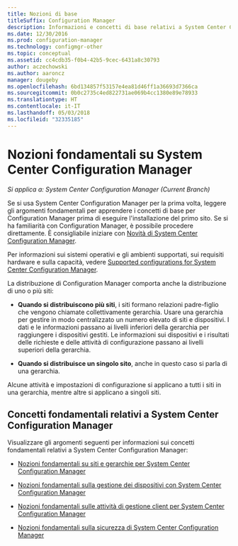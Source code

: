 ```yaml
---
title: Nozioni di base
titleSuffix: Configuration Manager
description: Informazioni e concetti di base relativi a System Center Configuration Manager.
ms.date: 12/30/2016
ms.prod: configuration-manager
ms.technology: configmgr-other
ms.topic: conceptual
ms.assetid: cc4cdb35-f0b4-42b5-9cec-6431a8c30793
author: aczechowski
ms.author: aaroncz
manager: dougeby
ms.openlocfilehash: 6bd134857f53157e4ea81d46ff1a36693d7366ca
ms.sourcegitcommit: 0b0c2735c4ed822731ae069b4cc1380e89e78933
ms.translationtype: HT
ms.contentlocale: it-IT
ms.lasthandoff: 05/03/2018
ms.locfileid: "32335185"
---
```

# <a name="fundamentals-of-system-center-configuration-manager"></a>Nozioni fondamentali su System Center Configuration Manager

*Si applica a: System Center Configuration Manager (Current Branch)*

Se si usa System Center Configuration Manager per la prima volta, leggere gli argomenti fondamentali per apprendere i concetti di base per Configuration Manager prima di eseguire l'installazione del primo sito. Se si ha familiarità con Configuration Manager, è possibile procedere direttamente. È consigliabile iniziare con [Novità di System Center Configuration Manager](/sccm/core/plan-design/changes/what-has-changed-from-configuration-manager-2012).  

 Per informazioni sui sistemi operativi e gli ambienti supportati, sui requisiti hardware e sulla capacità, vedere [Supported configurations for System Center Configuration Manager](../../core/plan-design/configs/supported-configurations.md).  

 La distribuzione di Configuration Manager comporta anche la distribuzione di uno o più siti:  

-   **Quando si distribuiscono più siti**, i siti formano relazioni padre-figlio che vengono chiamate collettivamente gerarchia. Usare una gerarchia per gestire in modo centralizzato un numero elevato di siti e dispositivi.  I dati e le informazioni passano ai livelli inferiori della gerarchia per raggiungere i dispositivi gestiti. Le informazioni sui dispositivi e i risultati delle richieste e delle attività di configurazione passano ai livelli superiori della gerarchia.  

-   **Quando si distribuisce un singolo sito**, anche in questo caso si parla di una gerarchia.  

 Alcune attività e impostazioni di configurazione si applicano a tutti i siti in una gerarchia, mentre altre si applicano a singoli siti.  

## <a name="fundamental-concepts-for-system-center-configuration-manager"></a>Concetti fondamentali relativi a System Center Configuration Manager
Visualizzare gli argomenti seguenti per informazioni sui concetti fondamentali relativi a System Center Configuration Manager:  

-   [Nozioni fondamentali su siti e gerarchie per System Center Configuration Manager](../../core/understand/fundamentals-of-sites-and-hierarchies.md)  

-   [Nozioni fondamentali sulla gestione dei dispositivi con System Center Configuration Manager](../../core/understand/fundamentals-of-managing-devices.md)  

-   [Nozioni fondamentali sulle attività di gestione client per System Center Configuration Manager](../../core/understand/fundamentals-of-client-management-tasks.md)  

-   [Nozioni fondamentali sulla sicurezza di System Center Configuration Manager](../../core/understand/fundamentals-of-security.md)  

